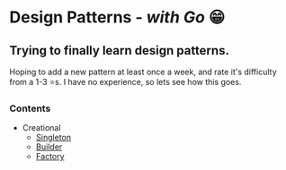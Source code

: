 # Design Patterns - *with Go* 😁

## Trying to finally learn design patterns.

Hoping to add a new pattern at least once a week, and rate it's difficulty from a 1-3 ⭐️s. I have no experience, so lets see how this goes.


### Contents
- Creational
  - [Singleton](./creational/singleton/)
  - [Builder](./creational/builder/)
  - [Factory](./creational/factory/)
